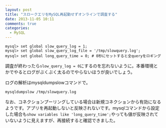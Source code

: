 ```yaml
---
layout: post
title: "スロークエリをMySQL再起動せずオンラインで調査する"
date: 2013-11-05 10:11
comments: true
categories: 
  - MySQL
---
```

```
mysql> set global slow_query_log = 1;
mysql> set global slow_query_log_file = '/tmp/slowquery.log';
mysql> set global long_query_time = 0; # 0秒にセットすると全queryをロギング
```
調査が終わったら`slow_query_log = 0`にするのを忘れないように。本番環境とかでやるとログがぶくぶく太るのでやらないほうが良いでしょう。

ログの解析はmysqldumpslowコマンドで。
```
mysqldumpslow /tmp/slowquery.log
```

なお、コネクションプーリングしている場合は新規コネクションから有効になるようです。アプリを再起動しないと反映されないです。mysqlコマンドから設定した場合も`show variables like 'long_query_time';`やっても値が反映されていないように見えますが、再接続すると確認できました。

